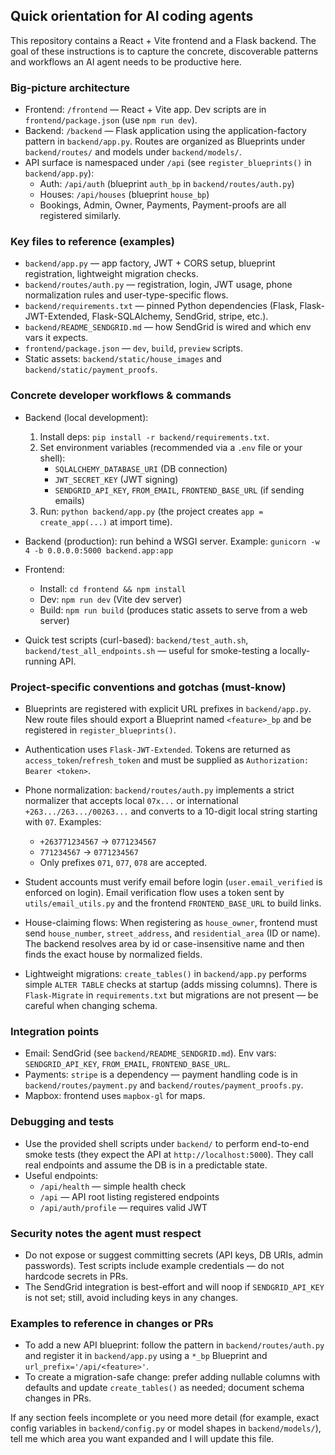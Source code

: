 ## Quick orientation for AI coding agents

This repository contains a React + Vite frontend and a Flask backend. The goal of these instructions is to capture the concrete, discoverable patterns and workflows an AI agent needs to be productive here.

### Big-picture architecture
- Frontend: `/frontend` — React + Vite app. Dev scripts are in `frontend/package.json` (use `npm run dev`).
- Backend: `/backend` — Flask application using the application-factory pattern in `backend/app.py`. Routes are organized as Blueprints under `backend/routes/` and models under `backend/models/`.
- API surface is namespaced under `/api` (see `register_blueprints()` in `backend/app.py`):
  - Auth: `/api/auth` (blueprint `auth_bp` in `backend/routes/auth.py`)
  - Houses: `/api/houses` (blueprint `house_bp`)
  - Bookings, Admin, Owner, Payments, Payment-proofs are all registered similarly.

### Key files to reference (examples)
- `backend/app.py` — app factory, JWT + CORS setup, blueprint registration, lightweight migration checks.
- `backend/routes/auth.py` — registration, login, JWT usage, phone normalization rules and user-type-specific flows.
- `backend/requirements.txt` — pinned Python dependencies (Flask, Flask-JWT-Extended, Flask-SQLAlchemy, SendGrid, stripe, etc.).
- `backend/README_SENDGRID.md` — how SendGrid is wired and which env vars it expects.
- `frontend/package.json` — `dev`, `build`, `preview` scripts.
- Static assets: `backend/static/house_images` and `backend/static/payment_proofs`.

### Concrete developer workflows & commands
- Backend (local development):
  1. Install deps: `pip install -r backend/requirements.txt`.
  2. Set environment variables (recommended via a `.env` file or your shell):
     - `SQLALCHEMY_DATABASE_URI` (DB connection)
     - `JWT_SECRET_KEY` (JWT signing)
     - `SENDGRID_API_KEY`, `FROM_EMAIL`, `FRONTEND_BASE_URL` (if sending emails)
  3. Run: `python backend/app.py` (the project creates `app = create_app(...)` at import time).

- Backend (production): run behind a WSGI server. Example: `gunicorn -w 4 -b 0.0.0.0:5000 backend.app:app`

- Frontend:
  - Install: `cd frontend && npm install`
  - Dev: `npm run dev` (Vite dev server)
  - Build: `npm run build` (produces static assets to serve from a web server)

- Quick test scripts (curl-based): `backend/test_auth.sh`, `backend/test_all_endpoints.sh` — useful for smoke-testing a locally-running API.

### Project-specific conventions and gotchas (must-know)
- Blueprints are registered with explicit URL prefixes in `backend/app.py`. New route files should export a Blueprint named `<feature>_bp` and be registered in `register_blueprints()`.
- Authentication uses `Flask-JWT-Extended`. Tokens are returned as `access_token`/`refresh_token` and must be supplied as `Authorization: Bearer <token>`.
- Phone normalization: `backend/routes/auth.py` implements a strict normalizer that accepts local `07x...` or international `+263.../263.../00263...` and converts to a 10-digit local string starting with `07`. Examples:
  - `+263771234567` -> `0771234567`
  - `771234567` -> `0771234567`
  - Only prefixes `071`, `077`, `078` are accepted.

- Student accounts must verify email before login (`user.email_verified` is enforced on login). Email verification flow uses a token sent by `utils/email_utils.py` and the frontend `FRONTEND_BASE_URL` to build links.

- House-claiming flows: When registering as `house_owner`, frontend must send `house_number`, `street_address`, and `residential_area` (ID or name). The backend resolves area by id or case-insensitive name and then finds the exact house by normalized fields.

- Lightweight migrations: `create_tables()` in `backend/app.py` performs simple `ALTER TABLE` checks at startup (adds missing columns). There is `Flask-Migrate` in `requirements.txt` but migrations are not present — be careful when changing schema.

### Integration points
- Email: SendGrid (see `backend/README_SENDGRID.md`). Env vars: `SENDGRID_API_KEY`, `FROM_EMAIL`, `FRONTEND_BASE_URL`.
- Payments: `stripe` is a dependency — payment handling code is in `backend/routes/payment.py` and `backend/routes/payment_proofs.py`.
- Mapbox: frontend uses `mapbox-gl` for maps.

### Debugging and tests
- Use the provided shell scripts under `backend/` to perform end-to-end smoke tests (they expect the API at `http://localhost:5000`). They call real endpoints and assume the DB is in a predictable state.
- Useful endpoints:
  - `/api/health` — simple health check
  - `/api` — API root listing registered endpoints
  - `/api/auth/profile` — requires valid JWT

### Security notes the agent must respect
- Do not expose or suggest committing secrets (API keys, DB URIs, admin passwords). Test scripts include example credentials — do not hardcode secrets in PRs.
- The SendGrid integration is best-effort and will noop if `SENDGRID_API_KEY` is not set; still, avoid including keys in any changes.

### Examples to reference in changes or PRs
- To add a new API blueprint: follow the pattern in `backend/routes/auth.py` and register it in `backend/app.py` using a `*_bp` Blueprint and `url_prefix='/api/<feature>'`.
- To create a migration-safe change: prefer adding nullable columns with defaults and update `create_tables()` as needed; document schema changes in PRs.

If any section feels incomplete or you need more detail (for example, exact config variables in `backend/config.py` or model shapes in `backend/models/`), tell me which area you want expanded and I will update this file.

